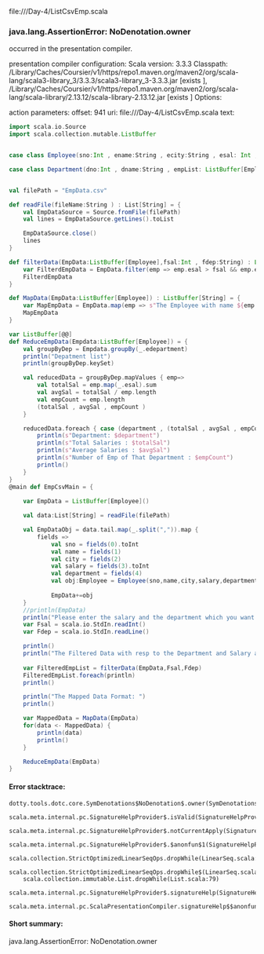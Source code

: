 file://<WORKSPACE>/Day-4/ListCsvEmp.scala
### java.lang.AssertionError: NoDenotation.owner

occurred in the presentation compiler.

presentation compiler configuration:
Scala version: 3.3.3
Classpath:
<HOME>/Library/Caches/Coursier/v1/https/repo1.maven.org/maven2/org/scala-lang/scala3-library_3/3.3.3/scala3-library_3-3.3.3.jar [exists ], <HOME>/Library/Caches/Coursier/v1/https/repo1.maven.org/maven2/org/scala-lang/scala-library/2.13.12/scala-library-2.13.12.jar [exists ]
Options:



action parameters:
offset: 941
uri: file://<WORKSPACE>/Day-4/ListCsvEmp.scala
text:
```scala
import scala.io.Source
import scala.collection.mutable.ListBuffer


case class Employee(sno:Int , ename:String , ecity:String , esal: Int , edepartment:String)

case class Department(dno:Int , dname:String , empList: ListBuffer[Employee])


val filePath = "EmpData.csv"

def readFile(fileName:String ) : List[String] = {
    val EmpDataSource = Source.fromFile(filePath)
    val lines = EmpDataSource.getLines().toList

    EmpDataSource.close()
    lines
}

def filterData(EmpData:ListBuffer[Employee],fsal:Int , fdep:String) : ListBuffer[Employee] = {
    var FilterdEmpData = EmpData.filter(emp => emp.esal > fsal && emp.edepartment == fdep)
    FilterdEmpData
}

def MapData(EmpData:ListBuffer[Employee]) : ListBuffer[String] = {
    var MapEmpData = EmpData.map(emp => s"The Employee with name ${emp.ename} holding the employee number ${emp.sno} with salary ${emp.esal} belongs to ${emp.edepartment}.")
    MapEmpData
}

var ListBuffer[@@]
def ReduceEmpData(Empdata:ListBuffer[Employee]) = {
    val groupByDep = Empdata.groupBy(_.edepartment)
    println("Depatment list")
    println(groupByDep.keySet)

    val reducedData = groupByDep.mapValues { emp=>
        val totalSal = emp.map(_.esal).sum 
        val avgSal = totalSal / emp.length
        val empCount = emp.length
        (totalSal , avgSal , empCount )
    }

    reducedData.foreach { case (department , (totalSal , avgSal , empCount)) =>
        println(s"Department: $department")
        println(s"Total Salaries : $totalSal")
        println(s"Average Salaries : $avgSal")
        println(s"Number of Emp of That Department : $empCount")
        println()
    }
}
@main def EmpCsvMain = {
    
    var EmpData = ListBuffer[Employee]()

    val data:List[String] = readFile(filePath)

    val EmpDataObj = data.tail.map(_.split(",")).map {
        fields => 
            val sno = fields(0).toInt
            val name = fields(1)
            val city = fields(2)
            val salary = fields(3).toInt
            val department = fields(4)
            val obj:Employee = Employee(sno,name,city,salary,department)
            
            EmpData+=obj
    }
    //println(EmpData)
    println("Please enter the salary and the department which you want to filer the Employee data")
    var Fsal = scala.io.StdIn.readInt()
    var Fdep = scala.io.StdIn.readLine() 

    println()
    println("The Filtered Data with resp to the Department and Salary are: ")
    
    var FilteredEmpList = filterData(EmpData,Fsal,Fdep)
    FilteredEmpList.foreach(println)
    println()

    println("The Mapped Data Format: ")
    println()

    var MappedData = MapData(EmpData)
    for(data <- MappedData) {
        println(data)
        println()
    }

    ReduceEmpData(EmpData)
} 
```



#### Error stacktrace:

```
dotty.tools.dotc.core.SymDenotations$NoDenotation$.owner(SymDenotations.scala:2607)
	scala.meta.internal.pc.SignatureHelpProvider$.isValid(SignatureHelpProvider.scala:83)
	scala.meta.internal.pc.SignatureHelpProvider$.notCurrentApply(SignatureHelpProvider.scala:96)
	scala.meta.internal.pc.SignatureHelpProvider$.$anonfun$1(SignatureHelpProvider.scala:48)
	scala.collection.StrictOptimizedLinearSeqOps.dropWhile(LinearSeq.scala:280)
	scala.collection.StrictOptimizedLinearSeqOps.dropWhile$(LinearSeq.scala:278)
	scala.collection.immutable.List.dropWhile(List.scala:79)
	scala.meta.internal.pc.SignatureHelpProvider$.signatureHelp(SignatureHelpProvider.scala:48)
	scala.meta.internal.pc.ScalaPresentationCompiler.signatureHelp$$anonfun$1(ScalaPresentationCompiler.scala:414)
```
#### Short summary: 

java.lang.AssertionError: NoDenotation.owner